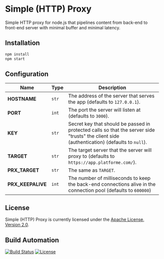 # Simple (HTTP) Proxy

Simple HTTP proxy for node.js that pipelines content from back-end to front-end server with minimal buffer and minimal latency.

## Installation

```bash
npm install
npm start
```

## Configuration

| Name | Type | Description |
| ----- | ----- | ----- |
| **HOSTNAME** | `str` | The address of the server that serves the app (defaults to `127.0.0.1`). |
| **PORT** | `int` | The port the server will listen at (defaults to `3000`). |
| **KEY** | `str` | Secret key that should be passed in protected calls so that the server side "trusts" the client side (authentication) (defaults to `null`). |
| **TARGET** | `str` | The target server that the server will proxy to (defaults to `https://app.platforme.com/`). |
| **PRX_TARGET** | `str` | The same as `TARGET`. |
| **PRX_KEEPALIVE** | `int` | The number of milliseconds to keep the back-end connections alive in the connection pool (defaults to `600000`) |

## License

Simple (HTTP) Proxy is currently licensed under the [Apache License, Version 2.0](http://www.apache.org/licenses/).

## Build Automation

[![Build Status](https://github.com/ripe-tech/simple-proxy/workflows/Main%20Workflow/badge.svg)](https://github.com/ripe-tech/simple-proxy/actions)
[![License](https://img.shields.io/badge/license-Apache%202.0-blue.svg)](https://www.apache.org/licenses/)
